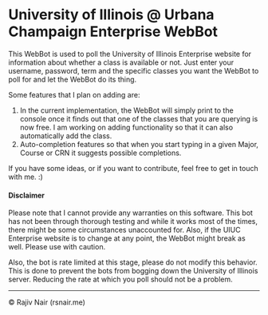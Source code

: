 <h1> University of Illinois @ Urbana Champaign Enterprise WebBot </h1>

This WebBot is used to poll the University of Illinois Enterprise website
for information about whether a class is available or not. Just enter your
username, password, term and the specific classes you want the WebBot to poll
for and let the WebBot do its thing.


Some features that I plan on adding are:
<ol>

<li>
In the current implementation, the WebBot will simply print to the console
once it finds out that one of the classes that you are querying is now free. I am
working on adding functionality so that it can also automatically add the class.
</li>

<li>
Auto-completion features so that when you start typing in a given Major, Course
or CRN it suggests possible completions.
</li>
</ol>
If you have some ideas, or if you want to contribute, feel free to get in touch
with me. :)

<h4> Disclaimer </h4>

<p>
Please note that I cannot provide any warranties on this software.
This bot has not been through thorough testing and while it works most of
the times, there might be some circumstances unaccounted for. Also,
if the UIUC Enterprise website is to change at any point, the WebBot might
break as well. Please use with caution.
</p>

<p>
Also, the bot is rate limited at this stage, please do not modify this behavior.
This is done to prevent the bots from bogging down the University of Illinois
server. Reducing the rate at which you poll should not be a problem.
</p>

***

&#169; Rajiv Nair (rsnair.me)